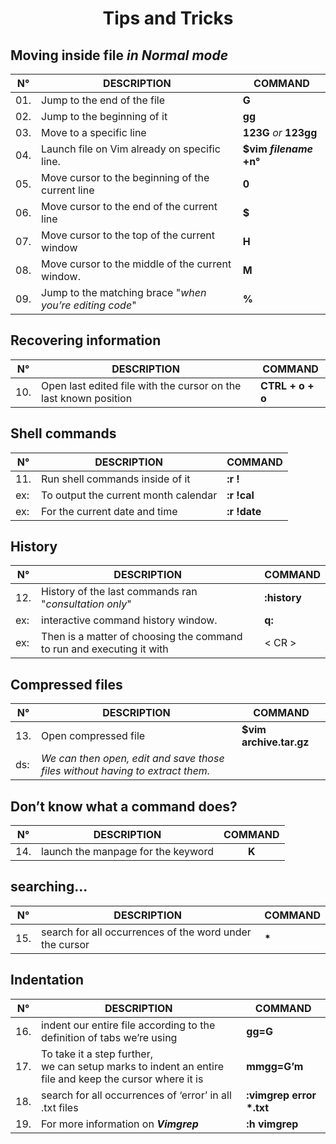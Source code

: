 <h1 align="center"> Tips and Tricks </h1>

## Moving inside file _in Normal mode_

| N° | DESCRIPTION | COMMAND |
|--- |--- | --- |
| 01. |Jump to the end of the file | __G__ |
| 02. |Jump to the beginning of it | __gg__ |
| 03. |Move to a specific line | __123G__ _or_ __123gg__ |
| 04. |Launch file on Vim already on specific line. | __$vim _**filename**_ +n°__ |
| 05. |Move cursor to the beginning of the current line | __0__ |
| 06. |Move cursor to the end of the current line | __$__ |
| 07. |Move cursor to the top of the current window | __H__ |
| 08. |Move cursor to the  middle of the current window. | __M__ |
| 09. |Jump to the matching brace "_when you’re editing code_" |  __%__ |

## Recovering information

| N° | DESCRIPTION | COMMAND |
|--- |--- | --- |
|10. | Open last edited file with the cursor on the last known position | __CTRL + o + o__ |

## Shell commands

| N° | DESCRIPTION | COMMAND |
|--- |--- | --- |
|11. | Run shell commands inside of it | __:r !__ |
|ex: | To output the current month calendar | __:r !cal__ |
|ex: | For the current date and time | __:r !date__ |

## History

| N° | DESCRIPTION | COMMAND |
|--- |--- | --- |
|12. | History of the last commands ran "_consultation only_" | __:history__ |
|ex: | interactive command history window. | __q:__ |
|ex: | Then is a matter of choosing the command to run and executing it with | < CR > |

## Compressed files

| N° | DESCRIPTION | COMMAND |
|--- |--- | --- |
|13. | Open compressed file | __$vim archive.tar.gz__ |
|ds: | _We can then open, edit and save those files without having to extract them._ | |

##  Don’t know what a command does?

| N° | DESCRIPTION | COMMAND |
|--- |--- | :---: |
|14. | launch the manpage for the keyword | __K__ |

## searching...

| N° | DESCRIPTION | COMMAND |
|--- |--- | --- |
|15. | search for all occurrences of the word under the cursor | __*__ |

## Indentation

| N° | DESCRIPTION | COMMAND |
|--- |--- | --- |
|16. |indent our entire file according to the definition of tabs we’re using|__gg=G__|
|17. | To take it a step further, <br>we can setup marks to indent an entire file and keep the cursor where it is |__mmgg=G’m__|
|18. | search for all occurrences of ‘error’ in all .txt files |__:vimgrep error *.txt__|
|19. | For more information on __*Vimgrep*__ |__:h vimgrep__|

